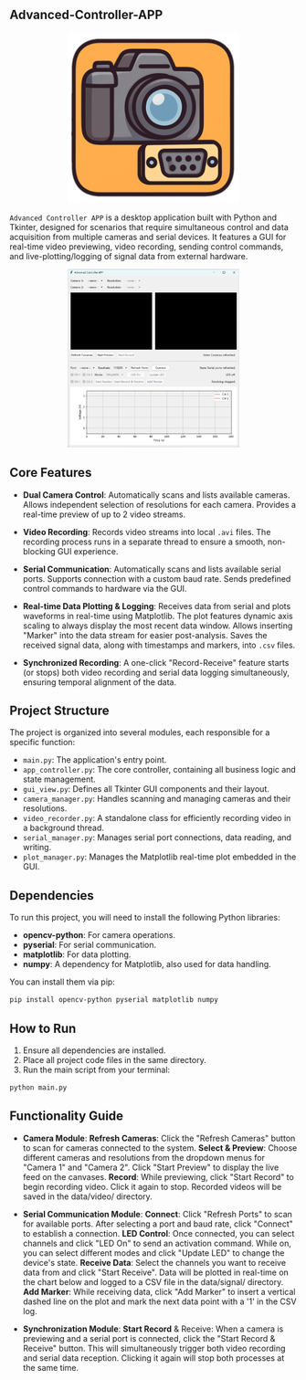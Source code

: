 ## Advanced-Controller-APP

<p align="center">
  <img src="assets/appicon.png" alt="app icon" width="300" />
</p>

`Advanced Controller APP` is a desktop application built with Python and Tkinter, designed for scenarios that require simultaneous control and data acquisition from multiple cameras and serial devices. It features a GUI for real-time video previewing, video recording, sending control commands, and live-plotting/logging of signal data from external hardware.

<p align="center">
  <img src="assets/appview.png" alt="app view" width="300" />
</p>

## Core Features

- **Dual Camera Control**:
  Automatically scans and lists available cameras.
  Allows independent selection of resolutions for each camera.
  Provides a real-time preview of up to 2 video streams.

- **Video Recording**:
  Records video streams into local `.avi` files.
  The recording process runs in a separate thread to ensure a smooth, non-blocking GUI experience.

- **Serial Communication**:
  Automatically scans and lists available serial ports.
  Supports connection with a custom baud rate.
  Sends predefined control commands to hardware via the GUI.

- **Real-time Data Plotting & Logging**:
  Receives data from serial and plots waveforms in real-time using Matplotlib.
  The plot features dynamic axis scaling to always display the most recent data window.
  Allows inserting "Marker" into the data stream for easier post-analysis.
  Saves the received signal data, along with timestamps and markers, into `.csv` files.

- **Synchronized Recording**:
  A one-click "Record-Receive" feature starts (or stops) both video recording and serial data logging simultaneously, ensuring temporal alignment of the data.

## Project Structure

The project is organized into several modules, each responsible for a specific function:

- `main.py`: The application's entry point.
- `app_controller.py`: The core controller, containing all business logic and state management.
- `gui_view.py`: Defines all Tkinter GUI components and their layout.
- `camera_manager.py`: Handles scanning and managing cameras and their resolutions.
- `video_recorder.py`: A standalone class for efficiently recording video in a background thread.
- `serial_manager.py`: Manages serial port connections, data reading, and writing.
- `plot_manager.py`: Manages the Matplotlib real-time plot embedded in the GUI.

## Dependencies

To run this project, you will need to install the following Python libraries:

- **opencv-python**: For camera operations.
- **pyserial**: For serial communication.
- **matplotlib**: For data plotting.
- **numpy**: A dependency for Matplotlib, also used for data handling.

You can install them via pip:
```bash
pip install opencv-python pyserial matplotlib numpy
```

## How to Run

1. Ensure all dependencies are installed.
2. Place all project code files in the same directory.
3. Run the main script from your terminal:

```bash
python main.py
```

## Functionality Guide

- **Camera Module**:
  **Refresh Cameras**: Click the "Refresh Cameras" button to scan for cameras connected to the system.
  **Select & Preview**: Choose different cameras and resolutions from the dropdown menus for "Camera 1" and "Camera 2". Click "Start Preview" to display the live feed on the canvases.
  **Record**: While previewing, click "Start Record" to begin recording video. Click it again to stop. Recorded videos will be saved in the data/video/ directory.

- **Serial Communication Module**:
  **Connect**: Click "Refresh Ports" to scan for available ports. After selecting a port and baud rate, click "Connect" to establish a connection.
  **LED Control**: Once connected, you can select channels and click "LED On" to send an activation command. While on, you can select different modes and click "Update LED" to change the device's state.
  **Receive Data**: Select the channels you want to receive data from and click "Start Receive". Data will be plotted in real-time on the chart below and logged to a CSV file in the data/signal/ directory.
  **Add Marker**: While receiving data, click "Add Marker" to insert a vertical dashed line on the plot and mark the next data point with a '1' in the CSV log.

- **Synchronization Module**:
  **Start Record** & Receive: When a camera is previewing and a serial port is connected, click the "Start Record & Receive" button. This will simultaneously trigger both video recording and serial data reception. Clicking it again will stop both processes at the same time.
